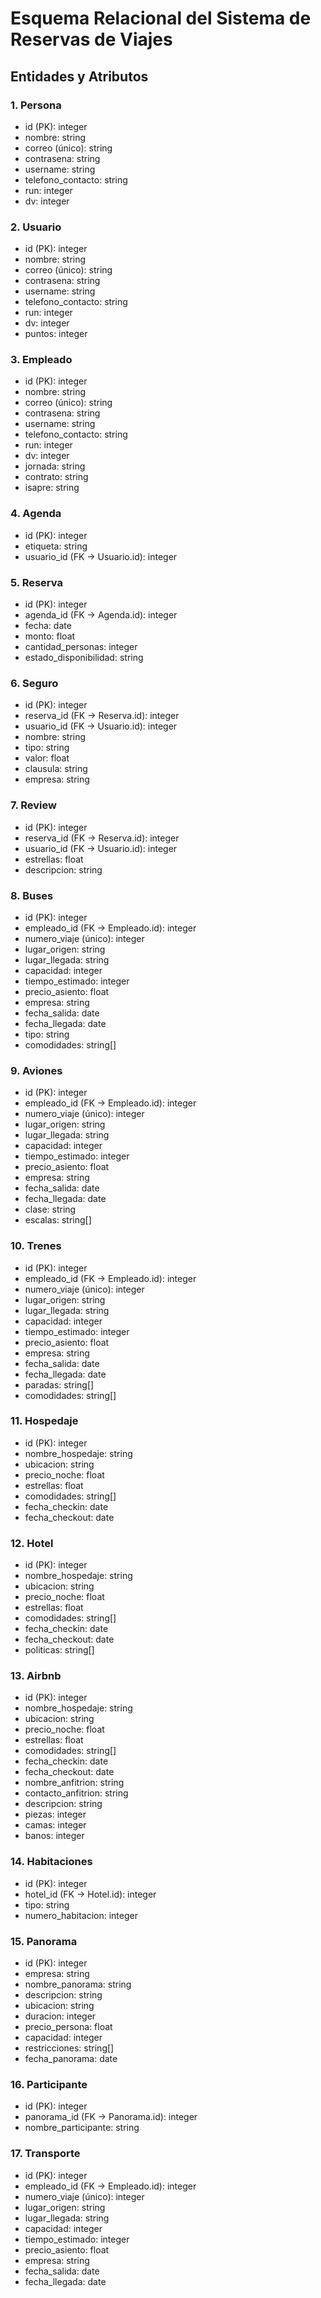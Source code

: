 # Esquema Relacional del Sistema de Reservas de Viajes

## Entidades y Atributos

### 1. **Persona**
- id (PK): integer
- nombre: string
- correo (único): string
- contrasena: string
- username: string
- telefono_contacto: string
- run: integer
- dv: integer

### 2. **Usuario**
- id (PK): integer
- nombre: string
- correo (único): string
- contrasena: string
- username: string
- telefono_contacto: string
- run: integer
- dv: integer
- puntos: integer

### 3. **Empleado**
- id (PK): integer
- nombre: string
- correo (único): string
- contrasena: string
- username: string
- telefono_contacto: string
- run: integer
- dv: integer
- jornada: string
- contrato: string
- isapre: string

### 4. **Agenda**
- id (PK): integer
- etiqueta: string
- usuario_id (FK → Usuario.id): integer

### 5. **Reserva**
- id (PK): integer
- agenda_id (FK → Agenda.id): integer
- fecha: date
- monto: float
- cantidad_personas: integer
- estado_disponibilidad: string

### 6. **Seguro**
- id (PK): integer
- reserva_id (FK → Reserva.id): integer
- usuario_id (FK → Usuario.id): integer
- nombre: string
- tipo: string
- valor: float
- clausula: string
- empresa: string

### 7. **Review**
- id (PK): integer
- reserva_id (FK → Reserva.id): integer
- usuario_id (FK → Usuario.id): integer
- estrellas: float
- descripcion: string

### 8. **Buses**
- id (PK): integer
- empleado_id (FK → Empleado.id): integer
- numero_viaje (único): integer
- lugar_origen: string
- lugar_llegada: string
- capacidad: integer
- tiempo_estimado: integer
- precio_asiento: float
- empresa: string
- fecha_salida: date
- fecha_llegada: date
- tipo: string
- comodidades: string[]

### 9. **Aviones**
- id (PK): integer
- empleado_id (FK → Empleado.id): integer
- numero_viaje (único): integer
- lugar_origen: string
- lugar_llegada: string
- capacidad: integer
- tiempo_estimado: integer
- precio_asiento: float
- empresa: string
- fecha_salida: date
- fecha_llegada: date
- clase: string
- escalas: string[]

### 10. **Trenes**
- id (PK): integer
- empleado_id (FK → Empleado.id): integer
- numero_viaje (único): integer
- lugar_origen: string
- lugar_llegada: string
- capacidad: integer
- tiempo_estimado: integer
- precio_asiento: float
- empresa: string
- fecha_salida: date
- fecha_llegada: date
- paradas: string[]
- comodidades: string[]

### 11. **Hospedaje**
- id (PK): integer
- nombre_hospedaje: string
- ubicacion: string
- precio_noche: float
- estrellas: float
- comodidades: string[]
- fecha_checkin: date
- fecha_checkout: date

### 12. **Hotel**
- id (PK): integer
- nombre_hospedaje: string
- ubicacion: string
- precio_noche: float
- estrellas: float
- comodidades: string[]
- fecha_checkin: date
- fecha_checkout: date
- politicas: string[]

### 13. **Airbnb**
- id (PK): integer
- nombre_hospedaje: string
- ubicacion: string
- precio_noche: float
- estrellas: float
- comodidades: string[]
- fecha_checkin: date
- fecha_checkout: date
- nombre_anfitrion: string
- contacto_anfitrion: string
- descripcion: string
- piezas: integer
- camas: integer
- banos: integer

### 14. **Habitaciones**
- id (PK): integer
- hotel_id (FK → Hotel.id): integer
- tipo: string
- numero_habitacion: integer

### 15. **Panorama**
- id (PK): integer
- empresa: string
- nombre_panorama: string
- descripcion: string
- ubicacion: string
- duracion: integer
- precio_persona: float
- capacidad: integer
- restricciones: string[]
- fecha_panorama: date

### 16. **Participante**
- id (PK): integer
- panorama_id (FK → Panorama.id): integer
- nombre_participante: string

### 17. **Transporte**
- id (PK): integer
- empleado_id (FK → Empleado.id): integer
- numero_viaje (único): integer
- lugar_origen: string
- lugar_llegada: string
- capacidad: integer
- tiempo_estimado: integer
- precio_asiento: float
- empresa: string
- fecha_salida: date
- fecha_llegada: date
